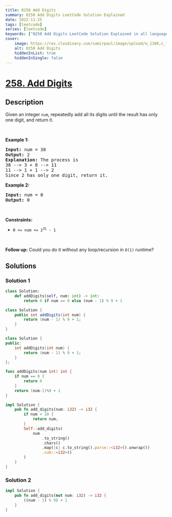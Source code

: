 ```yaml
---
title: 0258 Add Digits
summary: 0258 Add Digits LeetCode Solution Explained
date: 2022-11-25
tags: [leetcode]
series: [leetcode]
keywords: ["0258 Add Digits LeetCode Solution Explained in all languages", "0258 Add Digits", "LeetCode", "leetcode solution in Python3 C++ Java Go PHP Ruby Swift TypeScript Rust C# JavaScript C", "GeeksforGeeks", "InterviewBit", "Coding Ninjas", "HackerRank", "HackerEarth", "CodeChef", "TopCoder", "AlgoExpert", "freeCodeCamp", "Codeforces", "GitHub", "AtCoder", "Samir Paul"]
cover:
    image: https://res.cloudinary.com/samirpaul/image/upload/w_1100,c_fit,co_rgb:FFFFFF,l_text:Arial_75_bold:0258 Add Digits - Solution Explained/problem-solving.webp
    alt: 0258 Add Digits
    hiddenInList: true
    hiddenInSingle: false
---
```



# [258. Add Digits](https://leetcode.com/problems/add-digits)


## Description

<p>Given an integer <code>num</code>, repeatedly add all its digits until the result has only one digit, and return it.</p>

<p>&nbsp;</p>
<p><strong class="example">Example 1:</strong></p>

<pre>
<strong>Input:</strong> num = 38
<strong>Output:</strong> 2
<strong>Explanation:</strong> The process is
38 --&gt; 3 + 8 --&gt; 11
11 --&gt; 1 + 1 --&gt; 2 
Since 2 has only one digit, return it.
</pre>

<p><strong class="example">Example 2:</strong></p>

<pre>
<strong>Input:</strong> num = 0
<strong>Output:</strong> 0
</pre>

<p>&nbsp;</p>
<p><strong>Constraints:</strong></p>

<ul>
	<li><code>0 &lt;= num &lt;= 2<sup>31</sup> - 1</code></li>
</ul>

<p>&nbsp;</p>
<p><strong>Follow up:</strong> Could you do it without any loop/recursion in <code>O(1)</code> runtime?</p>

## Solutions

### Solution 1

<!-- tabs:start -->

```python
class Solution:
    def addDigits(self, num: int) -> int:
        return 0 if num == 0 else (num - 1) % 9 + 1
```

```java
class Solution {
    public int addDigits(int num) {
        return (num - 1) % 9 + 1;
    }
}
```

```cpp
class Solution {
public:
    int addDigits(int num) {
        return (num - 1) % 9 + 1;
    }
};
```

```go
func addDigits(num int) int {
	if num == 0 {
		return 0
	}
	return (num-1)%9 + 1
}
```

```rust
impl Solution {
    pub fn add_digits(num: i32) -> i32 {
        if num < 10 {
            return num;
        }
        Self::add_digits(
            num
                .to_string()
                .chars()
                .map(|c| c.to_string().parse::<i32>().unwrap())
                .sum::<i32>()
        )
    }
}
```

<!-- tabs:end -->

### Solution 2

<!-- tabs:start -->

```rust
impl Solution {
    pub fn add_digits(mut num: i32) -> i32 {
        ((num - 1) % 9) + 1
    }
}
```

<!-- tabs:end -->

<!-- end -->
